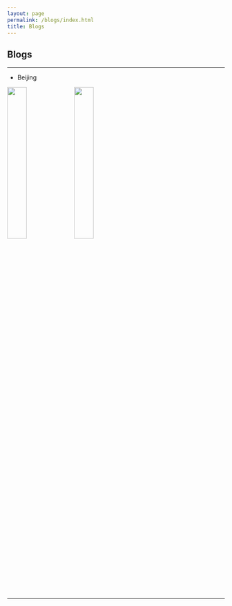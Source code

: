 ```yaml
---
layout: page
permalink: /blogs/index.html
title: Blogs
---
```


## Blogs

---

- Beijing



<img src="https://jiachunli98.github.io/images/jiachun.jpg" width="30%" div align="center" />

<img src="https://jiachunli98.github.io/images/jiachun.jpg" width="30%" div align="center" />


 

---

<br>
